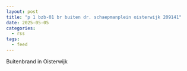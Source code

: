 ```yaml
---
layout: post
title: "p 1 bzb-01 br buiten dr. schaepmanplein oisterwijk 209141"
date: 2025-05-05
categories: 
  - rss
tags: 
  - feed
---
```


Buitenbrand in Oisterwijk
